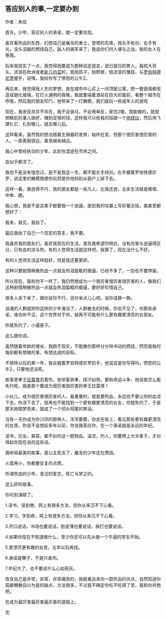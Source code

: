 ## 答应别人的事,一定要办到

作者：朱炫





首先，少年，答应别人的承诺，就一定要兑现。





喜欢看热血的东西，幻想自己是屠龙的勇士，登塔的先锋，我左手有剑，右手有光，没头没脑的燃烧自己，敌人的骑军来了，我说你们何人堪与之战，我的女人在等我。

后来我现实了一点，我觉得我要成为那种说走就走，说日就日的男人，我梳大背头，流浪在欧洲或者[新几内亚](https://www.zhihu.com/search?q=新几内亚&search_source=Entity&hybrid_search_source=Entity&hybrid_search_extra={"sourceType"%3A"answer"%2C"sourceId"%3A23330366})的，我拍孩子，拍野兽，拍流浪的雏妓，与[罗伯特德尼罗](https://www.zhihu.com/search?q=罗伯特德尼罗&search_source=Entity&hybrid_search_source=Entity&hybrid_search_extra={"sourceType"%3A"answer"%2C"sourceId"%3A23330366})握手，说嘿，我给你写了愤怒的公牛2。

再后来，我觉得我人生的梦想，是在城市中心买上一间顶层公寓，把一整面墙都改造成钢化玻璃，在灯火通明的夜晚，我就要端着酒站在巨大的窗前，看整个城市在呼吸，然后我的朋友叩门，他带来了一打嫩模，我们就玩一些成年人的游戏

现在，我发现龙并不存在，我不会骑马，不会用单反，家住2楼，我能做的，就是把眼前的事儿做好，赚到足够的钱，这样我可以给我的姑娘一个[地球仪](https://www.zhihu.com/search?q=地球仪&search_source=Entity&hybrid_search_source=Entity&hybrid_search_extra={"sourceType"%3A"answer"%2C"sourceId"%3A23330366})，然后用飞镖扎它，扎到哪儿，就去哪儿玩。

这样看来，虽然我的想法随着生殖器的发育，始终在变，但那个很厉害很厉害的人，一直离我很远，甚至越来越远。

我心中曾经执剑的少年，此刻也混迹在市井之间。

血似乎都凉了。

我也不是没有惶恐过，是不是我这一生，都不能左手持剑，右手握着罗伯特德尼罗，说这里的嫩模随便你玩但是你他妈别从窗户上掉下去。

这样一看，我逊得不行，我的朋友都是一些凡人，比我还逊，业余生活就是推塔、中单、跪。

我心想，我是不是这辈子都要做一个逊逼，直到我的坟墓上写好墓志铭，我甚至都想好了：

我来，我见，我挂了。

最后我给了自己一个否定的答复，我不要。

我喜欢我的朋友们，喜欢我现在的生活，首先我希望你明白，没有厉害与逊逼得区分，只有血的凉与热，有的人觉得生活就这样吧，我算了，现在没什么不好。

有的人觉得生活这样挺好，但是我还要更好。

这种只要剧情稍微热血一点就会热泪盈眶的傻逼，已经不多了，一刻也不要停留。

所以现在，我和你不一样了，我仍然想成为一个很厉害很厉害很厉害的人，像我们这种剧情稍微热血一点就会热泪盈眶的傻逼，要好好珍惜自己。

很多人坐下来了，跟你说你不行，说你省点儿心吧，说你请静一静。

汹涌的人群就把你这样的少年淹没了，人群散去的时候，你也不见了，你那些承诺，谁也听不见，这个世界对于你，就再不可能有什么更有趣更漂亮的女朋友。

你就失约了，小逼崽子。

这么跟你说。

虽然随着年龄的增长，我趋于现实，不能像你那样分分钟冲动的燃烧，然而我每时每刻都有想做的事，有想达成的目标。

不排除以后的某一年，我会握着罗伯特德尼罗的手，他说这是你写得吗，愤怒的公牛2，只要他还没死。

故事里拳王[拉莫塔](https://www.zhihu.com/search?q=拉莫塔&search_source=Entity&hybrid_search_source=Entity&hybrid_search_extra={"sourceType"%3A"answer"%2C"sourceId"%3A23330366})忍着伤，他举着铁拳，挥汗如雨，要和命运斗争，他说我怎么能失约呢，我是那个要成为很厉害很厉害的拳王拉莫塔！

小伙儿，成为很厉害很厉害的人，最重要的，就是要热血，永远也不要让你的血凉下去，你凉下去了，就再也不能找到一个更有趣更漂亮的女友，你就失约了，于是那天她踏梦而来，就成了一个彻头彻尾的笑话。

当有一天你成为你讨厌的那种人，浑浑噩噩，你走在街上，看见那些更有趣更漂亮的女孩，你会不会想起多年以前，你说我答应你，在一个承诺就是永远的年纪。

读书，交友，美容，都不如你这一腔狗血，滚烫，灼人，你要燃上大半辈子，才对得起你现在说的这些话。

我听闻最美的故事，是公主死去了，屠龙的少年还在燃烧。

火苗再小，你都要反复的点燃。

所谓热血的少年，青涩的爱恋，死亡与梦之约。

这么好的故事。

你可别演砸了。





1.读书，读到倦，网上有很多方法，但你从来沉不下心看。

2.学习，学到疼，网上有很多方法，但你从来沉不下心看。

3.开口说话，冷场也要说话，脸皮薄也要说话，挨打也要说话。

4.如果你现在不知道做什么，至少你还可以先从做一个牛逼的学生开始。

5.更漂亮更有趣的女孩，五年以后再找。

6.承诺是鞭子，不是兴奋剂。

7.年纪大了，也不要说什么心如死灰。

改变自己是非常，非常，非常痛苦的，我能看出来你一腔热血的优点，自然知道你孤僻懒散自以为是的缺点，方法很多，不过我不确定你吃不吃得了苦，我和你共勉吧。

在成为最厉害最厉害最厉害的道路上。



完
